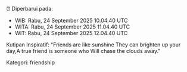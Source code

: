 ⏰ Diperbarui pada:
- WIB: Rabu, 24 September 2025 10.04.40 UTC
- WITA: Rabu, 24 September 2025 11.04.40 UTC
- WIT: Rabu, 24 September 2025 12.04.40 UTC

Kutipan Inspiratif:
"Friends are like sunshine They can brighten up your day,A true friend is someone who Will chase the clouds away."


Kategori: friendship

